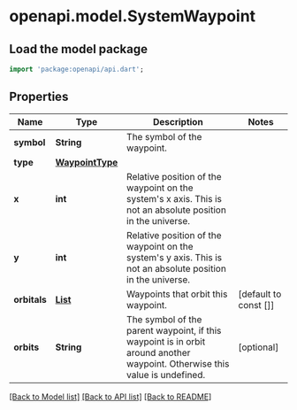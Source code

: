 # openapi.model.SystemWaypoint

## Load the model package
```dart
import 'package:openapi/api.dart';
```

## Properties
Name | Type | Description | Notes
------------ | ------------- | ------------- | -------------
**symbol** | **String** | The symbol of the waypoint. | 
**type** | [**WaypointType**](WaypointType.md) |  | 
**x** | **int** | Relative position of the waypoint on the system's x axis. This is not an absolute position in the universe. | 
**y** | **int** | Relative position of the waypoint on the system's y axis. This is not an absolute position in the universe. | 
**orbitals** | [**List<WaypointOrbital>**](WaypointOrbital.md) | Waypoints that orbit this waypoint. | [default to const []]
**orbits** | **String** | The symbol of the parent waypoint, if this waypoint is in orbit around another waypoint. Otherwise this value is undefined. | [optional] 

[[Back to Model list]](../README.md#documentation-for-models) [[Back to API list]](../README.md#documentation-for-api-endpoints) [[Back to README]](../README.md)


